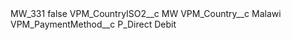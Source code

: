 <?xml version="1.0" encoding="UTF-8"?>
<CustomMetadata xmlns="http://soap.sforce.com/2006/04/metadata" xmlns:xsi="http://www.w3.org/2001/XMLSchema-instance" xmlns:xsd="http://www.w3.org/2001/XMLSchema">
    <label>MW_331</label>
    <protected>false</protected>
    <values>
        <field>VPM_CountryISO2__c</field>
        <value xsi:type="xsd:string">MW</value>
    </values>
    <values>
        <field>VPM_Country__c</field>
        <value xsi:type="xsd:string">Malawi</value>
    </values>
    <values>
        <field>VPM_PaymentMethod__c</field>
        <value xsi:type="xsd:string">P_Direct Debit</value>
    </values>
</CustomMetadata>
